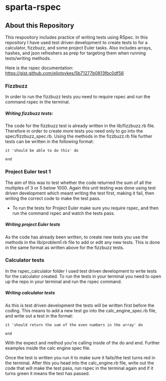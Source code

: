 # sparta-rspec

## About this Repository

This respository includes practice of writing tests using RSpec. In this repository I have used test driven development to create tests to
for a calculator, fizzbuzz, and some project Euler tasks. Also includes arrays, hashes, and json refreshers as prep for targeting them when running tests/writing methods.

Here is the rspec documentation:
https://gist.github.com/eliotsykes/5b71277b0813fbc0df56

### Fizzbuzz
In order to run the fizzbuzz tests you need to require rspec and run the command rspec in the terminal.

##### Writing fizzbuzz tests:
The code for the fizzbuzz test is already written in the lib/fizzbuzz.rb file. Therefore in order to create more tests you need only to go into the spec/fizzbuzz_spec.rb. Using the methods in the fizzbuzz.rb file further tests can be written in the following format:

    it 'should be able to do this' do

    end


### Project Euler test 1
The aim of this was to test whether the code returned the sum of all the multiples of 3 or 5 below 1000.
Again this unit testing was done using test driven development which meant writing the test first, making it fail, then writing the correct code to make the test pass.

* To run the tests for Project Euler make sure you require rspec, and then run the command rspec and watch the tests pass.

##### Writing project Euler tests
As the code has already been written, to create new tests you use the methods in the lib/problem1.rb file to add or edit any new tests. This is done in the same format as written above for the fizzbuzz tests.

### Calculator tests
In the rspec_calculator folder I used test driven development to write tests for the calculator created.
To run the tests in your terminal you need to open up the repo in your terminal and run the rspec command.

##### Writing calculator tests
As this is test driven development the tests will be written first before the coding. This means to add a new test go into the calc_engine_spec.rb file, and write out a test in the format:

    it 'should return the sum of the even numbers in the array' do

    end


With the expect and method you're calling inside of the do and end. Further examples inside the calc engine spec file.

Once the test is written you run it to make sure it fails/the test turns red in the terminal. After this you head into the calc_engine.rb file, write out the code that will make the test pass, run rspec in the terminal again and if it turns green it means the test has passed.
